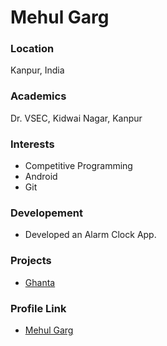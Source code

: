 # Mehul Garg

### Location
Kanpur, India

### Academics
Dr. VSEC, Kidwai Nagar, Kanpur

### Interests
- Competitive Programming
- Android
- Git

### Developement
- Developed an Alarm Clock App.

### Projects
- [Ghanta](https://github.com/gargmehul10/Ghanta)

### Profile Link
- [Mehul Garg](https://github.com/gargmehul10)


